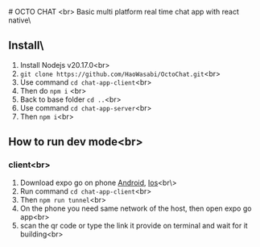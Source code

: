 #  OCTO CHAT <br\>
 Basic multi platform real time chat app with react native\

## Install\
1. Install Nodejs v20.17.0<br\>
2. ```git clone https://github.com/HaoWasabi/OctoChat.git```<br\>
3. Use command ```cd chat-app-client```<br\>
4. Then do ```npm i``` <br\>
6. Back to base folder ```cd ..```<br\>
7. Use command ```cd chat-app-server```<br\>
8. Then ```npm i```<br\>

## How to run dev mode<br\>
### client<br\>
  1. Download expo go on phone [Android](https://play.google.com/store/apps/details?id=host.exp.exponent&referrer=docs), [Ios]([https://pages.github.com/](https://itunes.apple.com/app/apple-store/id982107779))<br\>
  2. Run command ```cd chat-app-client```<br\>
  3. Then ```npm run tunnel```<br\>
  4. On the phone you need same network of the host, then open expo go app<br\>
  5. scan the qr code or type the link it provide on terminal and wait for it building<br\>
